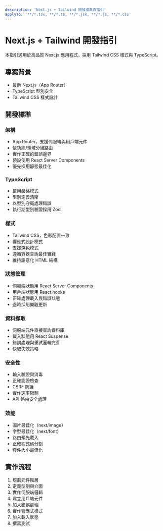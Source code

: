 ```yaml
---
description: 'Next.js + Tailwind 開發標準與指引'
applyTo: '**/*.tsx, **/*.ts, **/*.jsx, **/*.js, **/*.css'
---
```


# Next.js + Tailwind 開發指引

本指引適用於高品質 Next.js 應用程式，採用 Tailwind CSS 樣式與 TypeScript。

## 專案背景

- 最新 Next.js（App Router）
- TypeScript 型別安全
- Tailwind CSS 樣式設計

## 開發標準

### 架構
- App Router，支援伺服端與用戶端元件
- 依功能/領域分組路由
- 實作正確的錯誤邊界
- 預設使用 React Server Components
- 優先採用靜態最佳化

### TypeScript
- 啟用嚴格模式
- 型別定義清晰
- 以型別守衛處理錯誤
- 執行期型別驗證採用 Zod

### 樣式
- Tailwind CSS，色彩配置一致
- 響應式設計模式
- 支援深色模式
- 遵循容器查詢最佳實踐
- 維持語意化 HTML 結構

### 狀態管理
- 伺服端狀態用 React Server Components
- 用戶端狀態用 React hooks
- 正確處理載入與錯誤狀態
- 適時採用樂觀更新

### 資料擷取
- 伺服端元件直接查詢資料庫
- 載入狀態用 React Suspense
- 錯誤處理與重試邏輯完善
- 快取失效策略

### 安全性
- 輸入驗證與消毒
- 正確認證檢查
- CSRF 防護
- 實作速率限制
- API 路由安全處理

### 效能
- 圖片最佳化（next/image）
- 字型最佳化（next/font）
- 路由預先載入
- 正確程式碼分割
- 套件大小最佳化

## 實作流程
1. 規劃元件階層
2. 定義型別與介面
3. 實作伺服端邏輯
4. 建立用戶端元件
5. 加入錯誤處理
6. 實作響應式樣式
7. 加入載入狀態
8. 撰寫測試
